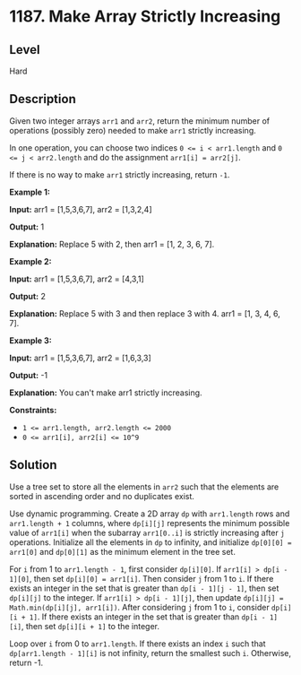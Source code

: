 # 1187. Make Array Strictly Increasing
## Level
Hard

## Description
Given two integer arrays `arr1` and `arr2`, return the minimum number of operations (possibly zero) needed to make `arr1` strictly increasing.

In one operation, you can choose two indices `0 <= i < arr1.length` and `0 <= j < arr2.length` and do the assignment `arr1[i] = arr2[j]`.

If there is no way to make `arr1` strictly increasing, return `-1`.

**Example 1:**

**Input:** arr1 = [1,5,3,6,7], arr2 = [1,3,2,4]

**Output:** 1

**Explanation:** Replace 5 with 2, then arr1 = [1, 2, 3, 6, 7].

**Example 2:**

**Input:** arr1 = [1,5,3,6,7], arr2 = [4,3,1]

**Output:** 2

**Explanation:** Replace 5 with 3 and then replace 3 with 4. arr1 = [1, 3, 4, 6, 7].

**Example 3:**

**Input:** arr1 = [1,5,3,6,7], arr2 = [1,6,3,3]

**Output:** -1

**Explanation:** You can't make arr1 strictly increasing.

**Constraints:**

* `1 <= arr1.length, arr2.length <= 2000`
* `0 <= arr1[i], arr2[i] <= 10^9`

## Solution
Use a tree set to store all the elements in `arr2` such that the elements are sorted in ascending order and no duplicates exist.

Use dynamic programming. Create a 2D array `dp` with `arr1.length` rows and `arr1.length + 1` columns, where `dp[i][j]` represents the minimum possible value of `arr1[i]` when the subarray `arr1[0..i]` is strictly increasing after `j` operations. Initialize all the elements in `dp` to infinity, and initialize `dp[0][0] = arr1[0]` and `dp[0][1]` as the minimum element in the tree set.

For `i` from 1 to `arr1.length - 1`, first consider `dp[i][0]`. If `arr1[i] > dp[i - 1][0]`, then set `dp[i][0] = arr1[i]`. Then consider `j` from 1 to `i`. If there exists an integer in the set that is greater than `dp[i - 1][j - 1]`, then set `dp[i][j]` to the integer. If `arr1[i] > dp[i - 1][j]`, then update `dp[i][j] = Math.min(dp[i][j], arr1[i])`. After considering `j` from 1 to `i`, consider `dp[i][i + 1]`. If there exists an integer in the set that is greater than `dp[i - 1][i]`, then set `dp[i][i + 1]` to the integer.

Loop over `i` from 0 to `arr1.length`. If there exists an index `i` such that `dp[arr1.length - 1][i]` is not infinity, return the smallest such `i`. Otherwise, return -1.
